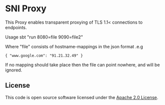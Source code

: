 # SNI Proxy #

This Proxy enables transparent proxying of TLS 1.1< connections to endpoints.

Usage sbt "run 8080=file 9090=file2"

Where "file" consists of hostname-mappings in the json format .e.g 

	{ "www.google.com": "91.21.32.49" } 

If no mapping should take place then the file can point nowhere, and will be ignored.

## License ##

This code is open source software licensed under the [Apache 2.0 License]("http://www.apache.org/licenses/LICENSE-2.0.html").
